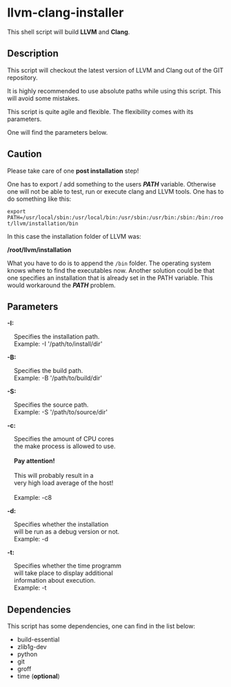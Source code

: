 # llvm-clang-installer

This shell script will build **LLVM** and **Clang**.

## Description

This script will checkout the latest version of LLVM and Clang out of the GIT repository.

It is highly recommended to use absolute paths while using this script. This will avoid some mistakes. 

This script is quite agile and flexible. The flexibility comes with its parameters. 

One will find the parameters below. 

## Caution

Please take care of one **post installation** step!

One has to export / add something to the users **_PATH_** variable. Otherwise one will not be able to test, run or execute clang and LLVM tools. One has to do something like this:

`export PATH=/usr/local/sbin:/usr/local/bin:/usr/sbin:/usr/bin:/sbin:/bin:/root/llvm/installation/bin`

In this case the installation folder of LLVM was:

**/root/llvm/installation**

What you have to do is to append the `/bin` folder. The operating system knows where to find the executables now. Another solution could be that one specifies an installation that is already set in the PATH variable. This would workaround the **_PATH_** problem.

## Parameters

**-I:**

&nbsp;&nbsp;&nbsp;&nbsp;Specifies the installation path.<br/>
&nbsp;&nbsp;&nbsp;&nbsp;Example: -I '/path/to/install/dir'

**-B:**

&nbsp;&nbsp;&nbsp;&nbsp;Specifies the build path.<br/>
&nbsp;&nbsp;&nbsp;&nbsp;Example: -B '/path/to/build/dir'

**-S:**

&nbsp;&nbsp;&nbsp;&nbsp;Specifies the source path.<br/>
&nbsp;&nbsp;&nbsp;&nbsp;Example: -S '/path/to/source/dir'

**-c:**

&nbsp;&nbsp;&nbsp;&nbsp;Specifies the amount of CPU cores<br/>
&nbsp;&nbsp;&nbsp;&nbsp;the make process is allowed to use.<br/>
<br/>
&nbsp;&nbsp;&nbsp;&nbsp;**Pay attention!**<br/>
<br/>
&nbsp;&nbsp;&nbsp;&nbsp;This will probably result in a<br/>
&nbsp;&nbsp;&nbsp;&nbsp;very high load average of the host!<br/>
<br/>
&nbsp;&nbsp;&nbsp;&nbsp;Example: -c8

**-d:**

&nbsp;&nbsp;&nbsp;&nbsp;Specifies whether the installation<br/>
&nbsp;&nbsp;&nbsp;&nbsp;will be run as a debug version or not.<br/>
&nbsp;&nbsp;&nbsp;&nbsp;Example: -d

**-t:**

&nbsp;&nbsp;&nbsp;&nbsp;Specifies whether the time programm<br/>
&nbsp;&nbsp;&nbsp;&nbsp;will take place to display additional<br/>
&nbsp;&nbsp;&nbsp;&nbsp;information about execution.<br/>
&nbsp;&nbsp;&nbsp;&nbsp;Example: -t

## Dependencies

This script has some dependencies, one can find in the list below:

- build-essential
- zlib1g-dev
- python
- git
- groff
- time (**optional**)